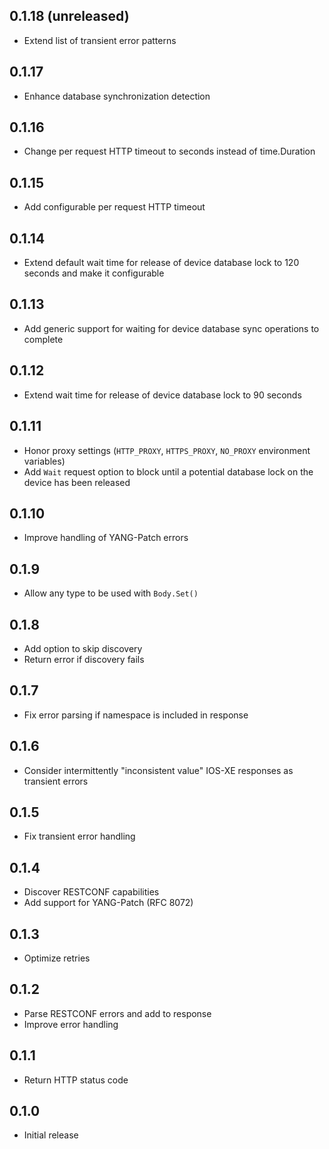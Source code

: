 ## 0.1.18 (unreleased)

- Extend list of transient error patterns

## 0.1.17

- Enhance database synchronization detection

## 0.1.16

- Change per request HTTP timeout to seconds instead of time.Duration

## 0.1.15

- Add configurable per request HTTP timeout

## 0.1.14

- Extend default wait time for release of device database lock to 120 seconds and make it configurable

## 0.1.13

- Add generic support for waiting for device database sync operations to complete

## 0.1.12

- Extend wait time for release of device database lock to 90 seconds

## 0.1.11

- Honor proxy settings (`HTTP_PROXY`, `HTTPS_PROXY`, `NO_PROXY` environment variables)
- Add `Wait` request option to block until a potential database lock on the device has been released

## 0.1.10

- Improve handling of YANG-Patch errors

## 0.1.9

- Allow any type to be used with `Body.Set()`

## 0.1.8

- Add option to skip discovery
- Return error if discovery fails

## 0.1.7

- Fix error parsing if namespace is included in response

## 0.1.6

- Consider intermittently "inconsistent value" IOS-XE responses as transient errors

## 0.1.5

- Fix transient error handling

## 0.1.4

- Discover RESTCONF capabilities
- Add support for YANG-Patch (RFC 8072)

## 0.1.3

- Optimize retries

## 0.1.2

- Parse RESTCONF errors and add to response
- Improve error handling

## 0.1.1

- Return HTTP status code

## 0.1.0

- Initial release
